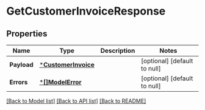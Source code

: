 # GetCustomerInvoiceResponse

## Properties
Name | Type | Description | Notes
------------ | ------------- | ------------- | -------------
**Payload** | [***CustomerInvoice**](CustomerInvoice.md) |  | [optional] [default to null]
**Errors** | [***[]ModelError**](array.md) |  | [optional] [default to null]

[[Back to Model list]](../README.md#documentation-for-models) [[Back to API list]](../README.md#documentation-for-api-endpoints) [[Back to README]](../README.md)

